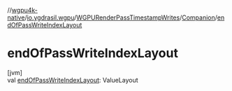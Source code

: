 //[wgpu4k-native](../../../../index.md)/[io.ygdrasil.wgpu](../../index.md)/[WGPURenderPassTimestampWrites](../index.md)/[Companion](index.md)/[endOfPassWriteIndexLayout](end-of-pass-write-index-layout.md)

# endOfPassWriteIndexLayout

[jvm]\
val [endOfPassWriteIndexLayout](end-of-pass-write-index-layout.md): ValueLayout